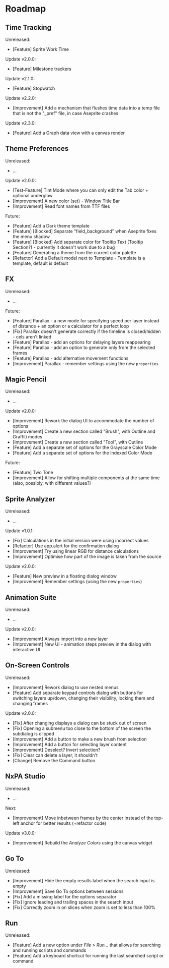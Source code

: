 # Roadmap

## Time Tracking

Unreleased:

- [Feature] Sprite Work Time

Update v2.0.0:

- [Feature] Milestone trackers

Update v2.1.0:

- [Feature] Stopwatch

Update v2.2.0:

- [Improvement] Add a mechanism that flushes time data into a temp file that is not the "_pref" file, in case Aseprite crashes

Update v2.3.0:

- [Feature] Add a Graph data view with a canvas render

## Theme Preferences

Unreleased:

- ...

Update v2.0.0:

- [Test-Feature] Tint Mode where you can only edit the Tab color + optional underglow
- [Improvement] A new color (set) - Window Title Bar
- [Improvement] Read font names from TTF files

Future:

- [Feature] Add a Dark theme template
- [Feature] [Blocked] Separate "field_background" when Aseprite fixes the menu shadow
- [Feature] [Blocked] Add separate color for Tooltip Text (Tooltip Section?) - currently it doesn't work due to a bug
- [Feature] Generating a theme from the current color palette
- [Refactor] Add a Default model next to Template - Template is a template, default is default

## FX

Unreleased:

- ...

Future:

- [Feature] Parallax - a new mode for specifying speed per layer instead of distance + an option or a calculator for a perfect loop
- [Fix] Parallax doesn't generate correctly if the timeline is closed/hidden - cels aren't linked 
- [Feature] Parallax - add an options for delaying layers reappearing
- [Feature] Parallax - add an option to generate only from the selected frames
- [Feature] Parallax - add alternative movement functions
- [Improvement] Parallax - remember settings using the new `properties` 

## Magic Pencil

Unreleased:

- ...

Update v2.0.0:

- [Improvement] Rework the dialog UI to accommodate the number of options
- [Improvement] Create a new section called "Brush", with Outline and Graffiti modes
- [Improvement] Create a new section called "Tool", with Outline
- [Feature] Add a separate set of options for the Grayscale Color Mode
- [Feature] Add a separate set of options for the Indexed Color Mode

Future:

- [Feature] Two Tone
- [Improvement] Allow for shifting multiple components at the same time (also, possibly, with different values?)

## Sprite Analyzer

Unreleased:

- ...

Update v1.0.1:

- [Fix] Calculations in the initial version were using incorrect values
- [Refactor] Use app.alert for the confirmation dialog
- [Improvement] Try using linear RGB for distance calculations
- [Improvement] Optimise how part of the image is taken from the source

Update v2.0.0:

- [Feature] New preview in a floating dialog window
- [Improvement] Remember settings (using the new `properties`)

## Animation Suite

Unreleased:

- ...

Update v2.0.0:

- [Improvement] Always import into a new layer
- [Improvement] New UI - animation steps preview in the dialog with interactive UI

## On-Screen Controls

Unreleased:

- [Improvement] Rework dialog to use nested menus
- [Feature] Add separate keypad controls dialog with buttons for switching layers up/down, changing their visibility, locking them and changing frames

Update v2.0.0:

- [Fix] After changing displays a dialog can be stuck out of screen
- [Fix] Opening a submenu too close to the bottom of the screen the subdialog is clipped
- [Improvement] Add a button to make a new brush from selection
- [Improvement] Add a button for selecting layer content
- [Improvement] Deselect? Invert selection?
- [Fix] Clear can delete a layer, it shouldn't
- [Change] Remove the Command button

## NxPA Studio

Unreleased:

- ...

Next:

- [Improvement] Move inbetween frames by the center instead of the top-left anchor for better results (+refactor code)

Update v3.0.0:

- [Improvement] Rebuild the *Analyze Colors* using the canvas widget

## Go To

Unreleased:

- [Improvement] Hide the empty results label when the search input is empty
- [Improvement] Save Go To options between sessions
- [Fix] Add a missing label for the options separator
- [Fix] Ignore leading and trailing spaces in the search input
- [Fix] Correctly zoom in on slices when zoom is set to less than 100%

## Run

Unreleased:

- [Feature] Add a new option under _File > Run..._ that allows for searching and running scripts and commands 
- [Feature] Add a keyboard shortcut for running the last searched script or command

